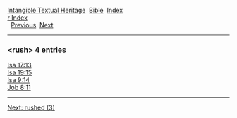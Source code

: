 [Intangible Textual Heritage](../../index)  [Bible](../index) 
[Index](index)   
[r Index](_r_)  
  [Previous](c09671)  [Next](c09673) 

------------------------------------------------------------------------

### &lt;rush&gt; 4 entries

[Isa 17:13](../kjv/isa017.htm#013)  
[Isa 19:15](../kjv/isa019.htm#015)  
[Isa 9:14](../kjv/isa009.htm#014)  
[Job 8:11](../kjv/job008.htm#011)  

------------------------------------------------------------------------

[Next: rushed (3)](c09673)
